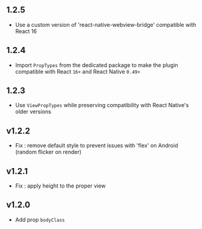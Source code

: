 ## 1.2.5
* Use a custom version of 'react-native-webview-bridge' compatible with React 16

## 1.2.4
* Import `PropTypes` from the dedicated package to make the plugin compatible with React `16+` and React Native `0.49+`

## 1.2.3
* Use `ViewPropTypes` while preserving compatibility with React Native's older versions

## v1.2.2
* Fix : remove default style to prevent issues with 'flex' on Android (random flicker on render)

## v1.2.1
* Fix : apply height to the proper view

## v1.2.0
* Add prop `bodyClass`

